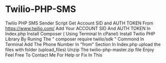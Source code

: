 # Twilio-PHP-SMS
Twilio PHP SMS Sender Script
Get Account SID and AUTH TOKEN From https://www.twilio.com/
Add Your ACCOUNT SID And AUTH TOKEN In Index.php
Install Composer ( Using Terminal In cPanel)
Install Twilio PHP Library By Runing The " composer require twilio/sdk " Commond In Terminal
Add The Phone Number In "from" Section In Index.php
upload the files with folder (upload_files)
Unzip The twilio-php-master.zip file 
Enjoy
Feel Free To Contact Me For Help or Fix In This
 